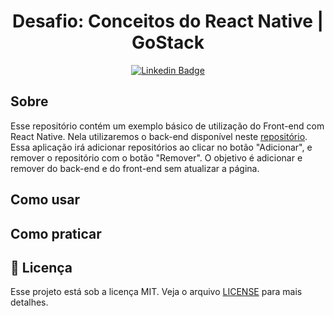 <h1 align="center">Desafio: Conceitos do React Native | GoStack</h1>

<div align="center">

[![Linkedin Badge](https://img.shields.io/badge/-Guilherme%20Sandi-292929?style=flat-square&logo=Linkedin&logoColor=white&link=https://www.linkedin.com/in/guilhermesandi/)](https://www.linkedin.com/in/guilhermesandi/)

</div>

## Sobre

Esse repositório contém um exemplo básico de utilização do Front-end com React Native. Nela utilizaremos o back-end disponível neste [repositório](https://github.com/guilhermesandi/conceitos-nodejs).
Essa aplicação irá adicionar repositórios ao clicar no botão "Adicionar", e remover o repositório com o botão "Remover".
O objetivo é adicionar e remover do back-end e do front-end sem atualizar a página.

## Como usar



## Como praticar



## :memo: Licença

Esse projeto está sob a licença MIT. Veja o arquivo [LICENSE](LICENSE) para mais detalhes.
